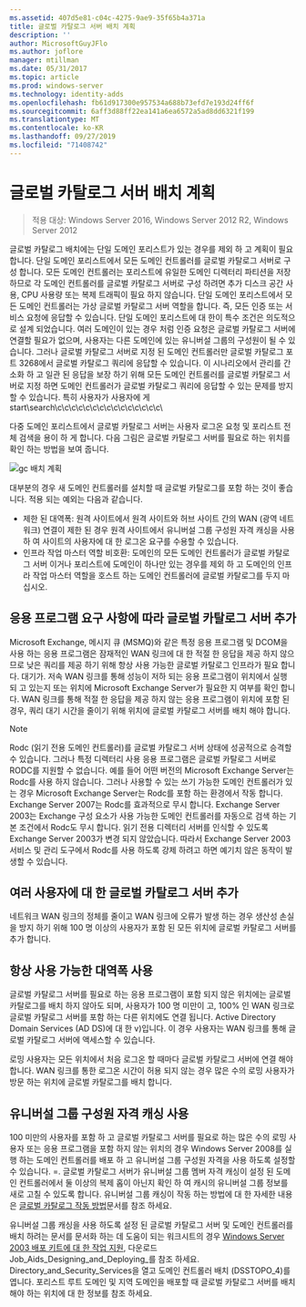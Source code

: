 ```yaml
---
ms.assetid: 407d5e81-c04c-4275-9ae9-35f65b4a371a
title: 글로벌 카탈로그 서버 배치 계획
description: ''
author: MicrosoftGuyJFlo
ms.author: joflore
manager: mtillman
ms.date: 05/31/2017
ms.topic: article
ms.prod: windows-server
ms.technology: identity-adds
ms.openlocfilehash: fb61d917300e957534a688b73efd7e193d24ff6f
ms.sourcegitcommit: 6aff3d88ff22ea141a6ea6572a5ad8dd6321f199
ms.translationtype: MT
ms.contentlocale: ko-KR
ms.lasthandoff: 09/27/2019
ms.locfileid: "71408742"
---
```

# <a name="planning-global-catalog-server-placement"></a>글로벌 카탈로그 서버 배치 계획

>적용 대상: Windows Server 2016, Windows Server 2012 R2, Windows Server 2012

글로벌 카탈로그 배치에는 단일 도메인 포리스트가 있는 경우를 제외 하 고 계획이 필요 합니다. 단일 도메인 포리스트에서 모든 도메인 컨트롤러를 글로벌 카탈로그 서버로 구성 합니다. 모든 도메인 컨트롤러는 포리스트에 유일한 도메인 디렉터리 파티션을 저장 하므로 각 도메인 컨트롤러를 글로벌 카탈로그 서버로 구성 하려면 추가 디스크 공간 사용, CPU 사용량 또는 복제 트래픽이 필요 하지 않습니다. 단일 도메인 포리스트에서 모든 도메인 컨트롤러는 가상 글로벌 카탈로그 서버 역할을 합니다. 즉, 모든 인증 또는 서비스 요청에 응답할 수 있습니다. 단일 도메인 포리스트에 대 한이 특수 조건은 의도적으로 설계 되었습니다. 여러 도메인이 있는 경우 처럼 인증 요청은 글로벌 카탈로그 서버에 연결할 필요가 없으며, 사용자는 다른 도메인에 있는 유니버설 그룹의 구성원이 될 수 있습니다. 그러나 글로벌 카탈로그 서버로 지정 된 도메인 컨트롤러만 글로벌 카탈로그 포트 3268에서 글로벌 카탈로그 쿼리에 응답할 수 있습니다. 이 시나리오에서 관리를 간소화 하 고 일관 된 응답을 보장 하기 위해 모든 도메인 컨트롤러를 글로벌 카탈로그 서버로 지정 하면 도메인 컨트롤러가 글로벌 카탈로그 쿼리에 응답할 수 있는 문제를 방지할 수 있습니다. 특히 사용자가 사용자에 게 start\search\\c\c\c\c\c\c\c\c\c\c\c\c\c\c\c\  
  
다중 도메인 포리스트에서 글로벌 카탈로그 서버는 사용자 로그온 요청 및 포리스트 전체 검색을 용이 하 게 합니다. 다음 그림은 글로벌 카탈로그 서버를 필요로 하는 위치를 확인 하는 방법을 보여 줍니다.  
  
![gc 배치 계획](media/Planning-Global-Catalog-Server-Placement/8fc4777c-47b6-4ee7-b8ad-a04e7c5ee67f.gif)  
  
대부분의 경우 새 도메인 컨트롤러를 설치할 때 글로벌 카탈로그를 포함 하는 것이 좋습니다. 적용 되는 예외는 다음과 같습니다.  
  
- 제한 된 대역폭: 원격 사이트에서 원격 사이트와 허브 사이트 간의 WAN (광역 네트워크) 연결이 제한 된 경우 원격 사이트에서 유니버설 그룹 구성원 자격 캐싱을 사용 하 여 사이트의 사용자에 대 한 로그온 요구를 수용할 수 있습니다.  
- 인프라 작업 마스터 역할 비호환: 도메인의 모든 도메인 컨트롤러가 글로벌 카탈로그 서버 이거나 포리스트에 도메인이 하나만 있는 경우를 제외 하 고 도메인의 인프라 작업 마스터 역할을 호스트 하는 도메인 컨트롤러에 글로벌 카탈로그를 두지 마십시오.  
  
## <a name="adding-global-catalog-servers-based-on-application-requirements"></a>응용 프로그램 요구 사항에 따라 글로벌 카탈로그 서버 추가

Microsoft Exchange, 메시지 큐 (MSMQ)와 같은 특정 응용 프로그램 및 DCOM을 사용 하는 응용 프로그램은 잠재적인 WAN 링크에 대 한 적절 한 응답을 제공 하지 않으므로 낮은 쿼리를 제공 하기 위해 항상 사용 가능한 글로벌 카탈로그 인프라가 필요 합니다. 대기가. 저속 WAN 링크를 통해 성능이 저하 되는 응용 프로그램이 위치에서 실행 되 고 있는지 또는 위치에 Microsoft Exchange Server가 필요한 지 여부를 확인 합니다. WAN 링크를 통해 적절 한 응답을 제공 하지 않는 응용 프로그램이 위치에 포함 된 경우, 쿼리 대기 시간을 줄이기 위해 위치에 글로벌 카탈로그 서버를 배치 해야 합니다.  
  
> [!NOTE]  
> Rodc (읽기 전용 도메인 컨트롤러)를 글로벌 카탈로그 서버 상태에 성공적으로 승격할 수 있습니다. 그러나 특정 디렉터리 사용 응용 프로그램은 글로벌 카탈로그 서버로 RODC를 지원할 수 없습니다. 예를 들어 어떤 버전의 Microsoft Exchange Server는 Rodc를 사용 하지 않습니다. 그러나 사용할 수 있는 쓰기 가능한 도메인 컨트롤러가 있는 경우 Microsoft Exchange Server는 Rodc를 포함 하는 환경에서 작동 합니다. Exchange Server 2007는 Rodc를 효과적으로 무시 합니다. Exchange Server 2003는 Exchange 구성 요소가 사용 가능한 도메인 컨트롤러를 자동으로 검색 하는 기본 조건에서 Rodc도 무시 합니다. 읽기 전용 디렉터리 서버를 인식할 수 있도록 Exchange Server 2003가 변경 되지 않았습니다. 따라서 Exchange Server 2003 서비스 및 관리 도구에서 Rodc를 사용 하도록 강제 하려고 하면 예기치 않은 동작이 발생할 수 있습니다.  
  
## <a name="adding-global-catalog-servers-for-a-large-number-of-users"></a>여러 사용자에 대 한 글로벌 카탈로그 서버 추가

네트워크 WAN 링크의 정체를 줄이고 WAN 링크에 오류가 발생 하는 경우 생산성 손실을 방지 하기 위해 100 명 이상의 사용자가 포함 된 모든 위치에 글로벌 카탈로그 서버를 추가 합니다.  
  
## <a name="using-highly-available-bandwidth"></a>항상 사용 가능한 대역폭 사용

글로벌 카탈로그 서버를 필요로 하는 응용 프로그램이 포함 되지 않은 위치에는 글로벌 카탈로그를 배치 하지 않아도 되며, 사용자가 100 명 미만이 고, 100% 인 WAN 링크로 글로벌 카탈로그 서버를 포함 하는 다른 위치에도 연결 됩니다. Active Directory Domain Services (AD DS)에 대 한 v)입니다. 이 경우 사용자는 WAN 링크를 통해 글로벌 카탈로그 서버에 액세스할 수 있습니다.  
  
로밍 사용자는 모든 위치에서 처음 로그온 할 때마다 글로벌 카탈로그 서버에 연결 해야 합니다. WAN 링크를 통한 로그온 시간이 허용 되지 않는 경우 많은 수의 로밍 사용자가 방문 하는 위치에 글로벌 카탈로그를 배치 합니다.  
  
## <a name="enabling-universal-group-membership-caching"></a>유니버설 그룹 구성원 자격 캐싱 사용

100 미만의 사용자를 포함 하 고 글로벌 카탈로그 서버를 필요로 하는 많은 수의 로밍 사용자 또는 응용 프로그램을 포함 하지 않는 위치의 경우 Windows Server 2008를 실행 하는 도메인 컨트롤러를 배포 하 고 유니버설 그룹 구성원 자격을 사용 하도록 설정할 수 있습니다. =. 글로벌 카탈로그 서버가 유니버설 그룹 멤버 자격 캐싱이 설정 된 도메인 컨트롤러에서 둘 이상의 복제 홉이 아닌지 확인 하 여 캐시의 유니버설 그룹 정보를 새로 고칠 수 있도록 합니다. 유니버설 그룹 캐싱이 작동 하는 방법에 대 한 자세한 내용은 [글로벌 카탈로그 작동 방법](https://go.microsoft.com/fwlink/?LinkId=107063)문서를 참조 하세요.  
  
유니버설 그룹 캐싱을 사용 하도록 설정 된 글로벌 카탈로그 서버 및 도메인 컨트롤러를 배치 하려는 문서를 문서화 하는 데 도움이 되는 워크시트의 경우 [Windows Server 2003 배포 키트에 대 한 작업 지원](https://go.microsoft.com/fwlink/?LinkID=102558), 다운로드 Job_Aids_Designing_and_Deploying_를 참조 하세요. Directory_and_Security_Services을 열고 도메인 컨트롤러 배치 (DSSTOPO_4)를 엽니다. 포리스트 루트 도메인 및 지역 도메인을 배포할 때 글로벌 카탈로그 서버를 배치 해야 하는 위치에 대 한 정보를 참조 하세요.  
